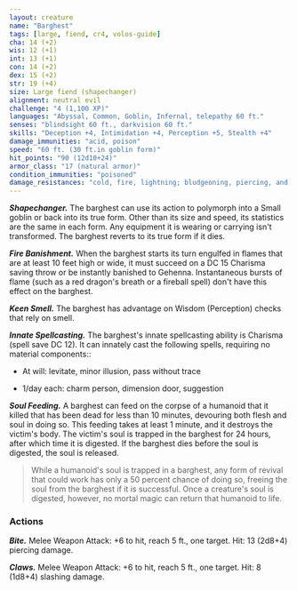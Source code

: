```yaml
---
layout: creature
name: "Barghest"
tags: [large, fiend, cr4, volos-guide]
cha: 14 (+2)
wis: 12 (+1)
int: 13 (+1)
con: 14 (+2)
dex: 15 (+2)
str: 19 (+4)
size: Large fiend (shapechanger)
alignment: neutral evil
challenge: "4 (1,100 XP)"
languages: "Abyssal, Common, Goblin, Infernal, telepathy 60 ft."
senses: "blindsight 60 ft., darkvision 60 ft."
skills: "Deception +4, Intimidation +4, Perception +5, Stealth +4"
damage_immunities: "acid, poison"
speed: "60 ft. (30 ft.in goblin form)"
hit_points: "90 (12d10+24)"
armor_class: "17 (natural armor)"
condition_immunities: "poisoned"
damage_resistances: "cold, fire, lightning; bludgeoning, piercing, and slashing from nonmagical weapons"
---
```


***Shapechanger.*** The barghest can use its action to polymorph into a Small goblin or back into its true form. Other than its size and speed, its statistics are the same in each form. Any equipment it is wearing or carrying isn't transformed. The barghest reverts to its true form if it dies.

***Fire Banishment.*** When the barghest starts its turn engulfed in flames that are at least 10 feet high or wide, it must succeed on a DC 15 Charisma saving throw or be instantly banished to Gehenna. Instantaneous bursts of flame (such as a red dragon's breath or a fireball spell) don't have this effect on the barghest.

***Keen Smell.*** The barghest has advantage on Wisdom (Perception) checks that rely on smell.

***Innate Spellcasting.*** The barghest's innate spellcasting ability is Charisma (spell save DC 12). It can innately cast the following spells, requiring no material components::

* At will: levitate, minor illusion, pass without trace

* 1/day each: charm person, dimension door, suggestion

***Soul Feeding.*** A barghest can feed on the corpse of a humanoid that it killed that has been dead for less than 10 minutes, devouring both flesh and soul in doing so. This feeding takes at least 1 minute, and it destroys the victim's body. The victim's soul is trapped in the barghest for 24 hours, after which time it is digested. If the barghest dies before the soul is digested, the soul is released.

>While a humanoid's soul is trapped in a barghest, any form of revival that could work has only a 50 percent chance of doing so, freeing the soul from the barghest if it is successful. Once a creature's soul is digested, however, no mortal magic can return that humanoid to life.

### Actions

***Bite.*** Melee Weapon Attack: +6 to hit, reach 5 ft., one target. Hit: 13 (2d8+4) piercing damage.

***Claws.*** Melee Weapon Attack: +6 to hit, reach 5 ft., one target. Hit: 8 (1d8+4) slashing damage.